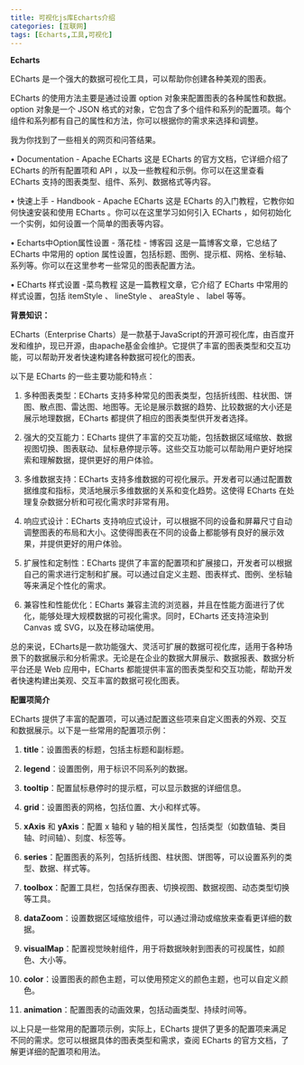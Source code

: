 ```yaml
---
title: 可视化js库Echarts介绍
categories: [互联网]
tags: [Echarts,工具,可视化]
---
```


**Echarts**

ECharts 是一个强大的数据可视化工具，可以帮助你创建各种美观的图表。

ECharts 的使用方法主要是通过设置 option 对象来配置图表的各种属性和数据。option 对象是一个 JSON 格式的对象，它包含了多个组件和系列的配置项。每个组件和系列都有自己的属性和方法，你可以根据你的需求来选择和调整。

我为你找到了一些相关的网页和问答结果。

•  Documentation - Apache ECharts 这是 ECharts 的官方文档，它详细介绍了 ECharts 的所有配置项和 API ，以及一些教程和示例。你可以在这里查看 ECharts 支持的图表类型、组件、系列、数据格式等内容。

•  快速上手 - Handbook - Apache ECharts 这是 ECharts 的入门教程，它教你如何快速安装和使用 ECharts 。你可以在这里学习如何引入 ECharts ，如何初始化一个实例，如何设置一个简单的图表等内容。

•  Echarts中Option属性设置 - 落花桂 - 博客园 这是一篇博客文章，它总结了 ECharts 中常用的 option 属性设置，包括标题、图例、提示框、网格、坐标轴、系列等。你可以在这里参考一些常见的图表配置方法。

•  ECharts 样式设置 -菜鸟教程 这是一篇教程文章，它介绍了 ECharts 中常用的样式设置，包括 itemStyle 、 lineStyle 、 areaStyle 、 label 等等。


**背景知识：**

ECharts（Enterprise Charts）是一款基于JavaScript的开源可视化库，由百度开发和维护，现已开源，由apache基金会维护。它提供了丰富的图表类型和交互功能，可以帮助开发者快速构建各种数据可视化的图表。

以下是 ECharts 的一些主要功能和特点：

1. 多种图表类型：ECharts 支持多种常见的图表类型，包括折线图、柱状图、饼图、散点图、雷达图、地图等。无论是展示数据的趋势、比较数据的大小还是展示地理数据，ECharts 都提供了相应的图表类型供开发者选择。

2. 强大的交互能力：ECharts 提供了丰富的交互功能，包括数据区域缩放、数据视图切换、图表联动、鼠标悬停提示等。这些交互功能可以帮助用户更好地探索和理解数据，提供更好的用户体验。

3. 多维数据支持：ECharts 支持多维数据的可视化展示。开发者可以通过配置数据维度和指标，灵活地展示多维数据的关系和变化趋势。这使得 ECharts 在处理复杂数据分析和可视化需求时非常有用。

4. 响应式设计：ECharts 支持响应式设计，可以根据不同的设备和屏幕尺寸自动调整图表的布局和大小。这使得图表在不同的设备上都能够有良好的展示效果，并提供更好的用户体验。

5. 扩展性和定制性：ECharts 提供了丰富的配置项和扩展接口，开发者可以根据自己的需求进行定制和扩展。可以通过自定义主题、图表样式、图例、坐标轴等来满足个性化的需求。

6. 兼容性和性能优化：ECharts 兼容主流的浏览器，并且在性能方面进行了优化，能够处理大规模数据的可视化需求。同时，ECharts 还支持渲染到 Canvas 或 SVG，以及在移动端使用。

总的来说，ECharts是一款功能强大、灵活可扩展的数据可视化库，适用于各种场景下的数据展示和分析需求。无论是在企业的数据大屏展示、数据报表、数据分析平台还是 Web 应用中，ECharts 都能提供丰富的图表类型和交互功能，帮助开发者快速构建出美观、交互丰富的数据可视化图表。

**配置项简介**

ECharts 提供了丰富的配置项，可以通过配置这些项来自定义图表的外观、交互和数据展示。以下是一些常用的配置项示例：

1. **title**：设置图表的标题，包括主标题和副标题。

2. **legend**：设置图例，用于标识不同系列的数据。

3. **tooltip**：配置鼠标悬停时的提示框，可以显示数据的详细信息。

4. **grid**：设置图表的网格，包括位置、大小和样式等。

5. **xAxis** 和 **yAxis**：配置 x 轴和 y 轴的相关属性，包括类型（如数值轴、类目轴、时间轴）、刻度、标签等。

6. **series**：配置图表的系列，包括折线图、柱状图、饼图等，可以设置系列的类型、数据、样式等。

7. **toolbox**：配置工具栏，包括保存图表、切换视图、数据视图、动态类型切换等工具。

8. **dataZoom**：设置数据区域缩放组件，可以通过滑动或缩放来查看更详细的数据。

9. **visualMap**：配置视觉映射组件，用于将数据映射到图表的可视属性，如颜色、大小等。

10. **color**：设置图表的颜色主题，可以使用预定义的颜色主题，也可以自定义颜色。

11. **animation**：配置图表的动画效果，包括动画类型、持续时间等。

以上只是一些常用的配置项示例，实际上，ECharts 提供了更多的配置项来满足不同的需求。您可以根据具体的图表类型和需求，查阅 ECharts 的官方文档，了解更详细的配置项和用法。
